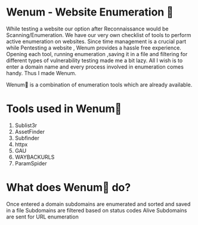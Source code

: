 # Wenum - Website Enumeration 🌌

While testing a website our option after Reconnaissance would be Scanning/Enumeration. We have our very own checklist of tools to perform active enumeration on websites. Since time management is a crucial part while Pentesting a website , Wenum provides a hassle free experience. Opening each tool, running enumeration ,saving it in a file and filtering for different types of vulnerability testing made me a bit lazy. All I wish is to enter a domain name and every process involved in enumeration comes handy. Thus I made Wenum.

Wenum🌌 is a combination of enumeration tools which are already available.

# Tools used in Wenum🌌
1. Sublist3r
2. AssetFinder
3. Subfinder
4. httpx
5. GAU
6. WAYBACKURLS
7. ParamSpider

# What does Wenum🌌 do?
Once entered a domain subdomains are enumerated and sorted and saved in a file 
Subdomains are filtered based on status codes
Alive Subdomains are sent for URL enumeration
 
